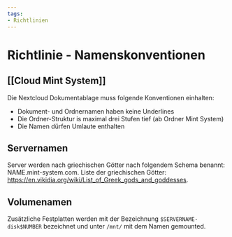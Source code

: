 ```yaml
---
tags:
- Richtlinien
---
```

# Richtlinie - Namenskonventionen

## [[Cloud Mint System]]

Die Nextcloud Dokumentablage muss folgende Konventionen einhalten:
* Dokument- und Ordnernamen haben keine Underlines
* Die Ordner-Struktur is maximal drei Stufen tief (ab Ordner Mint System)
* Die Namen dürfen Umlaute enthalten

## Servernamen

Server werden nach griechischen Götter nach folgendem Schema benannt: NAME.mint-system.com. Liste der griechischen Götter: <https://en.vikidia.org/wiki/List_of_Greek_gods_and_goddesses>.

## Volumenamen

Zusätzliche Festplatten werden mit der Bezeichnung `$SERVERNAME-disk$NUMBER` bezeichnet und unter `/mnt/` mit dem Namen gemounted.